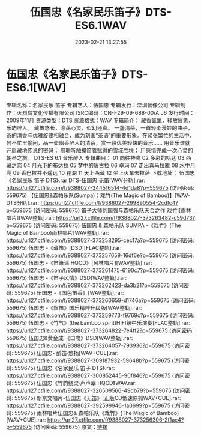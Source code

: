 ﻿---
title: 伍国忠《名家民乐笛子》DTS-ES6.1WAV
date: 2023-02-21 13:27:55
categories: 古典音乐、新世纪、纯音雅乐
tags: 纯音雅乐
---
# 伍国忠《名家民乐笛子》DTS-ES6.1[WAV]

专辑名称：名家民乐 笛子
专辑艺人：伍国忠
专辑发行：深圳音像公司
专辑制作：火烈鸟文化传播有限公司
ISRC编码：CN-F29-09-688-00/A.J6
发行时间：2009年11月
资源类型：DTS
资源格式：WAV
专辑简介：
藏香氤氲，释放疲惫，乐韵醉人。
藏笛悠长，涤荡心灵，似幻还真。
一盏清茶，一首轻柔漫妙的曲子，茶的清香与优雅旋律相融合，成为刻画“茶语”的重要形象。在紧张繁忙的生活中，何不忙里偷闲，品一壶幽香醉人的清茶，赏一段优美轻快的音乐……
用音乐谱就开启藏地传说的密码；
用聆听触摸笛管赋得的雪域胜境；
用感悟完成一次心灵的朝圣之旅。
DTS-ES 6.1 音乐醉人
专辑曲目：
01 向往神鹰
02 多彩的哈达
03 西藏之恋
04 月光下的布达拉
05 梦中的唐古拉
06 卓玛
07 走出喜马拉雅
08 水中月亮
09 香巴拉并不遥远
10 花湖
11 天上西藏
12 坐上火车去拉萨
下载地址：
伍国忠《名家民乐 笛子
DTS》.rar
DTS-伍国忠 无笛[WAV分轨].rar: https://url27.ctfile.com/f/9388027-344516514-4d1da8?p=559675
(访问密码: 559675)
【伍国忠&森帕乐队(Sumpa)：戏竹(The Magic of Bamboo)】[WAV-DTS分轨].rar:
https://url27.ctfile.com/f/9388027-299890554-2cdfc4?p=559675
(访问密码: 559675)
笛子大师刘国强与森帕乐队天合之作 戏竹I[雨林唱片][WAV整轨].rar: https://url27.ctfile.com/f/9388027-373263482-c59d73?p=559675
(访问密码: 559675)
伍国忠 & 森帕乐队 SUMPA -《戏竹》(The Magic of Bamboo)雨林唱片[WAV整轨].rar:
https://url27.ctfile.com/f/9388027-373258295-cec17a?p=559675
(访问密码: 559675)
伍国忠 -《藏笛》[DSD][FLAC整轨].rar: https://url27.ctfile.com/f/9388027-373257659-16df6e?p=559675
(访问密码: 559675)
伍国忠 -《笛箫谣 HQCD》[风林唱片][WAV整轨].rar: https://url27.ctfile.com/f/9388027-373261475-6190c7?p=559675
(访问密码: 559675)
伍国忠 -《笛子风情》DSD[WAV整轨].rar: https://url27.ctfile.com/f/9388027-373262423-da3b21?p=559675
(访问密码: 559675)
伍国忠 -《国色笛香》[WAV整轨].rar: https://url27.ctfile.com/f/9388027-373260659-d1746a?p=559675
(访问密码: 559675)
伍国忠 -《飘笛》国乐精粹升级版[WAV整轨].rar: https://url27.ctfile.com/f/9388027-373259773-f9769c?p=559675
(访问密码: 559675)
伍国忠 -《竹气》(the bamboo spirit)HIFI级中乐演奏[FLAC整轨].rar: https://url27.ctfile.com/f/9388027-373264822-7e4ff2?p=559675
(访问密码: 559675)
伍国忠&黄金成 《口吻》DSD[WAV整轨].rar: https://url27.ctfile.com/f/9388027-373264057-793936?p=559675
(访问密码: 559675)
伍国忠- 醉笛·悠扬[WAV+CUE].rar: https://url27.ctfile.com/f/9388027-309187932-59648b?p=559675
(访问密码: 559675)
伍国忠《名家民乐 笛子 DTS》.rar: https://url27.ctfile.com/f/9388027-300852445-90f846?p=559675
(访问密码: 559675)
伍国忠《竹韵绕梁·声声翠 HQCD》WAV.rar: https://url27.ctfile.com/f/9388027-326509566-49db79?p=559675
(访问密码: 559675)
新京文唱片-伍国忠《无笛》[正版CD低速原抓WAV+CUE].rar: https://url27.ctfile.com/f/9388027-392599946-1a0699?p=559675
(访问密码: 559675)
雨林唱片伍国忠& 森帕乐队《戏竹》(The Magic of Bamboo)[WAV+CUE].rar:
https://url27.ctfile.com/f/9388027-373256306-2f1ac4?p=559675
(访问密码: 559675)
原文：[链接](https://blog.sina.com.cn/s/blog_1647c7e76010310v4.html)